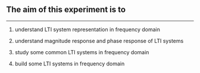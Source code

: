 ## The aim of this experiment is to 
***
1. understand LTI system representation in frequency domain 

2. understand magnitude response and phase response of LTI systems 

3. study some common LTI systems in frequency domain 

4. build some LTI systems in frequency domain 